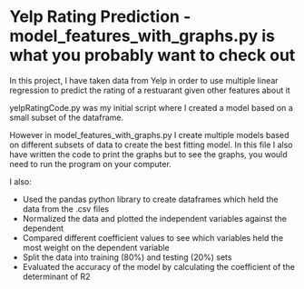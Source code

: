 # Yelp Rating Prediction - model_features_with_graphs.py is what you probably want to check out
 
In this project, I have taken data from Yelp in order to use multiple linear regression to predict the rating of a restuarant given other features about it

yelpRatingCode.py was my initial script where I created a model based on a small subset of the dataframe. 

However in model_features_with_graphs.py I create multiple models based on different subsets of data to create the best fitting model. In this file I also have written the code to print the graphs but to see the graphs, you would need to run the program on your computer.

I also:
- Used the pandas python library to create dataframes which held the data from the .csv files
- Normalized the data and plotted the independent variables against the dependent
- Compared different coefficient values to see which variables held the most weight on the dependent variable
- Split the data into training (80%) and testing (20%) sets
- Evaluated the accuracy of the model by calculating the coefficient of the determinant of R2
